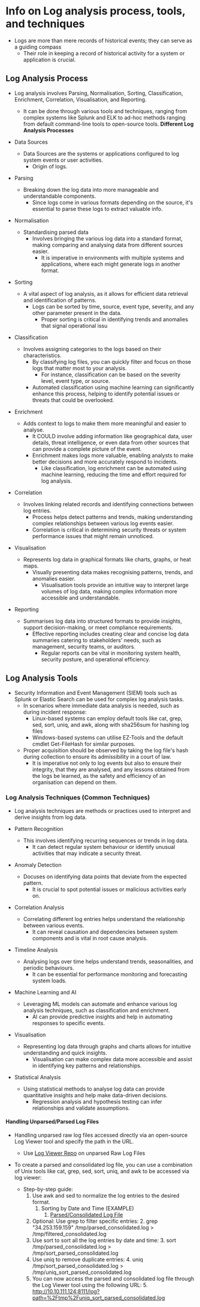 # Info on Log analysis process, tools, and techniques

- Logs are more than mere records of historical events; they can serve as a guiding compass
  - Their role in keeping a record of historical activity for a system or application is crucial.

## Log Analysis Process

- Log analysis involves Parsing, Normalisation, Sorting, Classification, Enrichment, Correlation, Visualisation, and Reporting.
  - It can be done through various tools and techniques, ranging from complex systems like Splunk and ELK to ad-hoc methods ranging from default command-line tools to open-source tools.
**Different Log Analysis Processes**

- Data Sources
  - Data Sources are the systems or applications configured to log system events or user activities.
    - Origin of logs.

- Parsing
  - Breaking down the log data into more manageable and understandable components.
    - Since logs come in various formats depending on the source, it's essential to parse these logs to extract valuable info.

- Normalisation
  - Standardising parsed data
    - Involves bringing the various log data into a standard format, making comparing and analysing data from different sources easier.
      - It is imperative in environments with multiple systems and applications, where each might generate logs in another format.

- Sorting
  - A vital aspect of log analysis, as it allows for efficient data retrieval and identification of patterns.
    - Logs can be sorted by time, source, event type, severity, and any other parameter present in the data.
      - Proper sorting is critical in identifying trends and anomalies that signal operational issu

- Classification
  - Involves assigning categories to the logs based on their characteristics.
    - By classifying log files, you can quickly filter and focus on those logs that matter most to your analysis.
      - For instance, classification can be based on the severity level, event type, or source.
    - Automated classification using machine learning can significantly enhance this process, helping to identify potential issues or threats that could be overlooked.

- Enrichment
  - Adds context to logs to make them more meaningful and easier to analyse.
    - It COULD involve adding information like geographical data, user details, threat intelligence, or even data from other sources that can provide a complete picture of the event.
    - Enrichment makes logs more valuable, enabling analysts to make better decisions and more accurately respond to incidents.
      - Like classification, log enrichment can be automated using machine learning, reducing the time and effort required for log analysis.

- Correlation
  - Involves linking related records and identifying connections between log entries.
    - Process helps detect patterns and trends, making understanding complex relationships between various log events easier.
    - Correlation is critical in determining security threats or system performance issues that might remain unnoticed.

- Visualisation
  - Represents log data in graphical formats like charts, graphs, or heat maps.
    - Visually presenting data makes recognising patterns, trends, and anomalies easier.
      - Visualisation tools provide an intuitive way to interpret large volumes of log data, making complex information more accessible and understandable.

- Reporting
  - Summarises log data into structured formats to provide insights, support decision-making, or meet compliance requirements.
    - Effective reporting includes creating clear and concise log data summaries catering to stakeholders' needs, such as management, security teams, or auditors.
      - Regular reports can be vital in monitoring system health, security posture, and operational efficiency.

## Log Analysis Tools

- Security Information and Event Management (SIEM) tools such as Splunk or Elastic Search can be used for complex log analysis tasks.
  - In scenarios where immediate data analysis is needed, such as during incident response:
    - Linux-based systems can employ default tools like cat, grep, sed, sort, uniq, and awk, along with sha256sum for hashing log files
    - Windows-based systems can utilise EZ-Tools and the default cmdlet Get-FileHash for similar purposes.
  - Proper acquisition should be observed by taking the log file's hash during collection to ensure its admissibility in a court of law.
    - It is imperative not only to log events but also to ensure their integrity, that they are analysed, and any lessons obtained from the logs be learned, as the safety and efficiency of an organisation can depend on them.

### Log Analysis Techniques (Common Techniques)

- Log analysis techniques are methods or practices used to interpret and derive insights from log data.

- Pattern Recognition
  - This involves identifying recurring sequences or trends in log data.
    - It can detect regular system behaviour or identify unusual activities that may indicate a security threat.

- Anomaly Detection
  - Docuses on identifying data points that deviate from the expected pattern.
    - It is crucial to spot potential issues or malicious activities early on.

- Correlation Analysis
  - Correlating different log entries helps understand the relationship between various events.
    - It can reveal causation and dependencies between system components and is vital in root cause analysis.

- Timeline Analysis
  - Analysing logs over time helps understand trends, seasonalities, and periodic behaviours.
    - It can be essential for performance monitoring and forecasting system loads.

- Machine Learning and AI
  - Leveraging ML models can automate and enhance various log analysis techniques, such as classification and enrichment.
    - AI can provide predictive insights and help in automating responses to specific events.

- Visualisation
  - Representing log data through graphs and charts allows for intuitive understanding and quick insights.
    - Visualisation can make complex data more accessible and assist in identifying key patterns and relationships.

- Statistical Analysis
  - Using statistical methods to analyse log data can provide quantitative insights and help make data-driven decisions.
    - Regression analysis and hypothesis testing can infer relationships and validate assumptions.

#### Handling Unparsed/Parsed Log Files

- Handling unparsed raw log files accessed directly via an open-source Log Viewer tool and specify the path in the URL.
  - Use [Log Viewer Repo](<https://github.com/sevdokimov/log-viewer>) on unparsed Raw Log Files

- To create a parsed and consolidated log file, you can use a combination of Unix tools like cat, grep, sed, sort, uniq, and awk to be accessed via log viewer:
  - Step-by-step guide:
    1. Use awk and sed to normalize the log entries to the desired format.
       1. Sorting by Date and Time (EXAMPLE)
          1. [Parsed/Consolidated Log File](./scripts/parse.md)
    2. Optional: Use grep to filter specific entries:
       2. grep "34.253.159.159" /tmp/parsed_consolidated.log > /tmp/filtered_consolidated.log
    3. Use sort to sort all the log entries by date and time:
       3. sort /tmp/parsed_consolidated.log > /tmp/sort_parsed_consolidated.log
    4. Use uniq to remove duplicate entries:
       4. uniq /tmp/sort_parsed_consolidated.log > /tmp/uniq_sort_parsed_consolidated.log
    5. You can now access the parsed and consolidated log file through the Log Viewer tool using the following URL:
       5. http://10.10.111.124:8111/log?path=%2Ftmp%2Funiq_sort_parsed_consolidated.log
